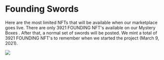 # Founding Swords

Here are the most limited NFTs that will be available when our marketplace goes live. There are only 3921 FOUNDING NFT's available on our Mystery Boxes . After that, a normal set of swords will be posted. We mint a total of 3921 FOUNDING NFT's to remember when we started the project (March 9, 2021).

![](../../../.gitbook/assets/273062415\_1075937616311031\_4219294054018524702\_n.png)
